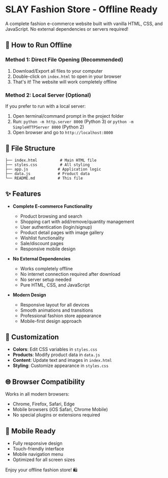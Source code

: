 # SLAY Fashion Store - Offline Ready

A complete fashion e-commerce website built with vanilla HTML, CSS, and JavaScript. No external dependencies or servers required!

## 🚀 How to Run Offline

### Method 1: Direct File Opening (Recommended)
1. Download/Export all files to your computer
2. Double-click on `index.html` to open in your browser
3. That's it! The website will work completely offline

### Method 2: Local Server (Optional)
If you prefer to run with a local server:
1. Open terminal/command prompt in the project folder
2. Run: `python -m http.server 8000` (Python 3) or `python -m SimpleHTTPServer 8000` (Python 2)
3. Open browser and go to `http://localhost:8000`

## 📁 File Structure
```
├── index.html          # Main HTML file
├── styles.css          # All styling
├── app.js             # Application logic
├── data.js            # Product data
└── README.md          # This file
```

## ✨ Features
- **Complete E-commerce Functionality**
  - Product browsing and search
  - Shopping cart with add/remove/quantity management
  - User authentication (login/signup)
  - Product detail pages with image gallery
  - Wishlist functionality
  - Sale/discount pages
  - Responsive mobile design

- **No External Dependencies**
  - Works completely offline
  - No internet connection required after download
  - No server setup needed
  - Pure HTML, CSS, and JavaScript

- **Modern Design**
  - Responsive layout for all devices
  - Smooth animations and transitions
  - Professional fashion store appearance
  - Mobile-first design approach

## 🎨 Customization
- **Colors**: Edit CSS variables in `styles.css`
- **Products**: Modify product data in `data.js`
- **Content**: Update text and images in `index.html`
- **Styling**: Customize appearance in `styles.css`

## 🌐 Browser Compatibility
Works in all modern browsers:
- Chrome, Firefox, Safari, Edge
- Mobile browsers (iOS Safari, Chrome Mobile)
- No special plugins or extensions required

## 📱 Mobile Ready
- Fully responsive design
- Touch-friendly interface
- Mobile navigation menu
- Optimized for all screen sizes

Enjoy your offline fashion store! 🛍️